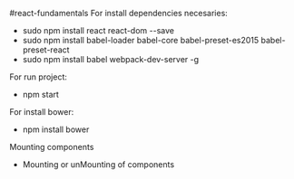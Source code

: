 #react-fundamentals
For install dependencies necesaries:

* sudo npm install react react-dom --save
* sudo npm install babel-loader babel-core babel-preset-es2015 babel-preset-react
* sudo npm install babel webpack-dev-server -g

For run project:

* npm start

For install bower:

* npm install bower

Mounting components

* Mounting or unMounting of components 